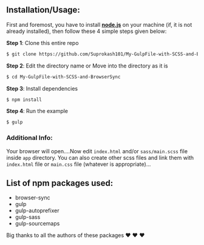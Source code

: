 ## Installation/Usage:

First and foremost, you have to install __[node.js](https://nodejs.org/en/)__ on your machine (if, it is not already installed), then follow these 4 simple steps given below:

**Step 1**: Clone this entire repo
```bash
$ git clone https://github.com/Suprokash101/My-GulpFile-with-SCSS-and-BrowserSync.git
```

**Step 2**: Edit the directory name or Move into the directory as it is
```bash
$ cd My-GulpFile-with-SCSS-and-BrowserSync
```

**Step 3**: Install dependencies
```bash
$ npm install
```

**Step 4**: Run the example
```bash
$ gulp
```

### Additional Info:

Your browser will open....Now edit `index.html` and/or `sass/main.scss` file inside `app` directory. You can also create other scss files and link them with `index.html` file or `main.css` file (whatever is appropriate)...

## List of npm packages used:

- browser-sync
- gulp
- gulp-autoprefixer
- gulp-sass
- gulp-sourcemaps

Big thanks to all the authors of these packages :heart: :heart: :heart:
